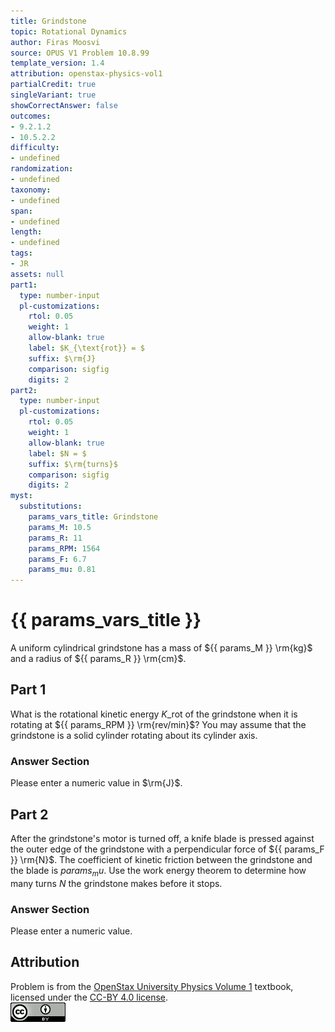 ```yaml
---
title: Grindstone
topic: Rotational Dynamics
author: Firas Moosvi
source: OPUS V1 Problem 10.8.99
template_version: 1.4
attribution: openstax-physics-vol1
partialCredit: true
singleVariant: true
showCorrectAnswer: false
outcomes:
- 9.2.1.2
- 10.5.2.2
difficulty:
- undefined
randomization:
- undefined
taxonomy:
- undefined
span:
- undefined
length:
- undefined
tags:
- JR
assets: null
part1:
  type: number-input
  pl-customizations:
    rtol: 0.05
    weight: 1
    allow-blank: true
    label: $K_{\text{rot}} = $
    suffix: $\rm{J}
    comparison: sigfig
    digits: 2
part2:
  type: number-input
  pl-customizations:
    rtol: 0.05
    weight: 1
    allow-blank: true
    label: $N = $
    suffix: $\rm{turns}$
    comparison: sigfig
    digits: 2
myst:
  substitutions:
    params_vars_title: Grindstone
    params_M: 10.5
    params_R: 11
    params_RPM: 1564
    params_F: 6.7
    params_mu: 0.81
---
```

# {{ params_vars_title }}
A uniform cylindrical grindstone has a mass of ${{ params_M }} \rm{kg}$ and a radius of ${{ params_R }} \rm{cm}$.

## Part 1

What is the rotational kinetic energy $K\_{\text{rot}}$ of the grindstone when it is rotating at ${{ params_RPM }} \rm{rev/min}$?
You may assume that the grindstone is a solid cylinder rotating about its cylinder axis.

### Answer Section

Please enter a numeric value in $\rm{J}$.

## Part 2

After the grindstone's motor is turned off, a knife blade is pressed against the outer edge of the grindstone with a perpendicular force of ${{ params_F }} \rm{N}$.
The coefficient of kinetic friction between the grindstone and the blade is ${{ params_mu }}$.
Use the work energy theorem to determine how many turns $N$ the grindstone makes before it stops.

### Answer Section

Please enter a numeric value.

## Attribution

Problem is from the [OpenStax University Physics Volume 1](https://openstax.org/details/books/university-physics-volume-1) textbook, licensed under the [CC-BY 4.0 license](https://creativecommons.org/licenses/by/4.0/).<br>![Image representing the Creative Commons 4.0 BY license.](https://raw.githubusercontent.com/firasm/bits/master/by.png)